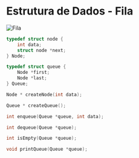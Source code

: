 # Estrutura de Dados - Fila

![Fila][queue]

```c
typedef struct node {
    int data;
    struct node *next;
} Node;
```

```c
typedef struct queue {
    Node *first;
    Node *last;
} Queue;
```

```c
Node * createNode(int data);
```

```c
Queue * createQueue();
```

```c
int enqueue(Queue *queue, int data);
```

```c
int dequeue(Queue *queue);
```

```c
int isEmpty(Queue *queue);
```

```c
void printQueue(Queue *queue);
```

[queue]: http://upload.wikimedia.org/wikipedia/commons/thumb/5/52/Data_Queue.svg/405px-Data_Queue.svg.png "Fonte: http://en.wikipedia.org/wiki/Queue_(abstract_data_type)#/media/File:Data_Queue.svg"